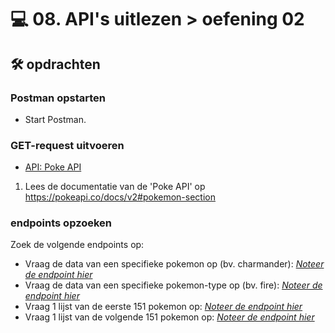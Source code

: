# 💻 08. API's uitlezen > oefening 02

## 🛠️ opdrachten

### Postman opstarten

 - Start Postman.

### GET-request uitvoeren

- [API: Poke API](https://pokeapi.co/)

1. Lees de documentatie van de 'Poke API' op https://pokeapi.co/docs/v2#pokemon-section

### endpoints opzoeken

Zoek de volgende endpoints op:
- Vraag de data van een specifieke pokemon op (bv. charmander): [*Noteer de endpoint hier*](https://pokeapi.co/api/v2/pokemon/charmander)
- Vraag de data van een specifieke pokemon-type op (bv. fire): [*Noteer de endpoint hier*](https://pokeapi.co/api/v2/type/fire)
- Vraag 1 lijst van de eerste 151 pokemon op: [*Noteer de endpoint hier*](https://pokeapi.co/api/v2/pokemon?limit=151&offset=0)
- Vraag 1 lijst van de volgende 151 pokemon op: [*Noteer de endpoint hier*](https://pokeapi.co/api/v2/pokemon?limit=151&offset=151)
